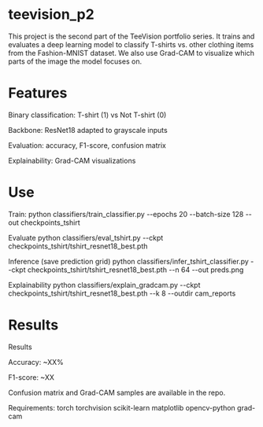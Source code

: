 # teevision_p2

This project is the second part of the TeeVision portfolio series.
It trains and evaluates a deep learning model to classify T-shirts vs. other clothing items from the Fashion-MNIST dataset.
We also use Grad-CAM to visualize which parts of the image the model focuses on.

# Features

Binary classification: T-shirt (1) vs Not T-shirt (0)

Backbone: ResNet18 adapted to grayscale inputs

Evaluation: accuracy, F1-score, confusion matrix

Explainability: Grad-CAM visualizations

# Use

Train:
python classifiers/train_classifier.py --epochs 20 --batch-size 128 --out checkpoints_tshirt

Evaluate
python classifiers/eval_tshirt.py --ckpt checkpoints_tshirt/tshirt_resnet18_best.pth

Inference (save prediction grid)
python classifiers/infer_tshirt_classifier.py --ckpt checkpoints_tshirt/tshirt_resnet18_best.pth --n 64 --out preds.png

Explainability
python classifiers/explain_gradcam.py --ckpt checkpoints_tshirt/tshirt_resnet18_best.pth --k 8 --outdir cam_reports

# Results
Results

Accuracy: ~XX%

F1-score: ~XX

Confusion matrix and Grad-CAM samples are available in the repo.

Requirements:
torch
torchvision
scikit-learn
matplotlib
opencv-python
grad-cam

